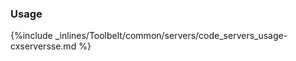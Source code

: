<!--  usedin: [ _legacy_docker/Toolbelt/servers.md, _maestro/Toolbelt/servers.md, _node/toolbelt/servers.md, _rails/Toolbelt/servers.md] -->


### Usage

{%include _inlines/Toolbelt/common/servers/code_servers_usage-cxserversse.md %}

